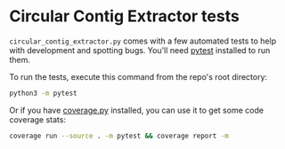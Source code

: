 # Circular Contig Extractor tests

`circular_contig_extractor.py` comes with a few automated tests to help with development and spotting bugs. You'll need [pytest](https://docs.pytest.org/en/latest/) installed to run them.

To run the tests, execute this command from the repo's root directory:
```bash
python3 -m pytest
```

Or if you have [coverage.py](https://coverage.readthedocs.io) installed, you can use it to get some code coverage stats:
```bash
coverage run --source . -m pytest && coverage report -m
```
